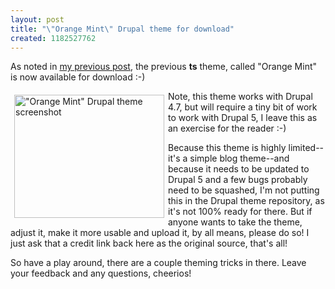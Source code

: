 ```yaml
--- 
layout: post
title: "\"Orange Mint\" Drupal theme for download"
created: 1182527762
---
```

As noted in <a href="http://tedserbinski.com/2007/05/20/ted-2-0-site-redesign">my previous post</a>, the previous <strong>ts</strong> theme, called "Orange Mint" is now available for download :-)

<a href="http://www.flickr.com/photos/tedserbinski/590097653/" title="Photo Sharing"><img src="http://farm2.static.flickr.com/1163/590097653_083c9e387f_m.jpg" width="240" height="197" align="left" hspace="6" vspace="6" alt="&quot;Orange Mint&quot; Drupal theme screenshot" /></a>

Note, this theme works with Drupal 4.7, but will require a tiny bit of work to work with Drupal 5, I leave this as an exercise for the reader :-)

Because this theme is highly limited--it's a simple blog theme--and because it needs to be updated to Drupal 5 and a few bugs probably need to be squashed, I'm not putting this in the Drupal theme repository, as it's not 100% ready for there. But if anyone wants to take the theme, adjust it, make it more usable and upload it, by all means, please do so! I just ask that a credit link back here as the original source, that's all!

So have a play around, there are a couple theming tricks in there. Leave your feedback and any questions, cheerios!

